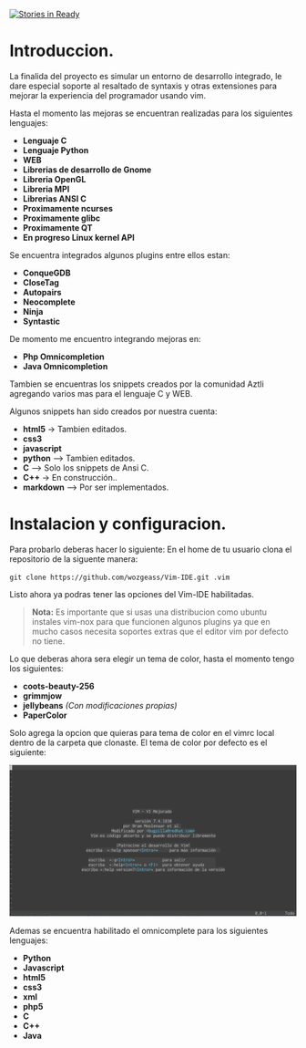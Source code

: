 [![Stories in Ready](https://badge.waffle.io/wozgeass/Vim-IDE.png?label=ready&title=Ready)](https://waffle.io/wozgeass/Vim-IDE)
# Introduccion.

La finalida del proyecto es simular un entorno de desarrollo integrado, le dare especial soporte al resaltado de syntaxis y otras extensiones para mejorar la experiencia del programador usando vim.

Hasta el momento las mejoras se encuentran realizadas para los siguientes lenguajes:

- **Lenguaje C**
- **Lenguaje Python**
- **WEB**
- **Librerias de desarrollo de Gnome**
- **Libreria OpenGL**
- **Libreria MPI**
- **Librerias ANSI C**
- **Proximamente ncurses**
- **Proximamente glibc**
- **Proximamente QT**
- **En progreso Linux kernel API**

Se encuentra integrados algunos plugins entre ellos estan:
- **ConqueGDB**
- **CloseTag**
- **Autopairs**
- **Neocomplete**
- **Ninja**
- **Syntastic**

De momento me encuentro integrando mejoras en:
- **Php Omnicompletion**
- **Java Omnicompletion**

Tambien se encuentras los snippets creados por la comunidad Aztli agregando varios mas para el lenguaje C y WEB.

Algunos snippets han sido creados por nuestra cuenta:
- **html5** -> Tambien editados.
- **css3**
- **javascript**
- **python** --> Tambien editados.
- **C** --> Solo los snippets de Ansi C.
- **C++** -> En construcción..
- **markdown** --> Por ser implementados. 

# Instalacion y configuracion.
Para probarlo deberas hacer lo siguiente:
En el home de tu usuario clona el repositorio de la siguente manera:

`git clone https://github.com/wozgeass/Vim-IDE.git .vim`

Listo ahora ya podras tener las opciones del Vim-IDE habilitadas.

> **Nota:** Es importante que si usas una distribucion como ubuntu instales vim-nox para que funcionen algunos plugins ya que en mucho casos necesita soportes extras que el editor vim por defecto no tiene.

Lo que deberas ahora sera elegir un tema de color, hasta el momento tengo los siguientes:
- **coots-beauty-256**
- **grimmjow**
- **jellybeans** *(Con modificaciones propias)*
- **PaperColor**

Solo agrega la opcion que quieras para tema de color en el vimrc local dentro de la carpeta que clonaste.
El tema de color por defecto es el siguiente:

![Tema Color](tema.png)

Ademas se encuentra habilitado el omnicomplete para los siguientes lenguajes:
- **Python**
- **Javascript**
- **html5**
- **css3**
- **xml**
- **php5**
- **C**
- **C++**
- **Java**
